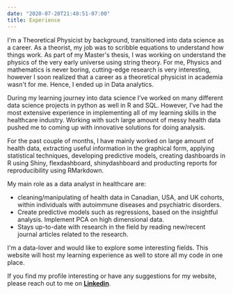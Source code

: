 ```yaml
---
date: "2020-07-20T21:48:51-07:00"
title: Experience
---
```


I'm a Theoretical Physicist by background, transitioned into data science as a career. As a theorist, my job was to scribble equations to understand how things work. As part of my Master's thesis, I was working on understand the physics of the very early universe using string theory. For me, Physics and mathematics is never boring, cutting-edge research is very interesting, however I soon realized that a career as a theoretical physicist in academia wasn't for me. Hence, I ended up in Data analytics. 

During my learning journey into data science I’ve worked on many different data science projects in python as well in R and SQL. However, I’ve had the most extensive experience in implementing all of my learning skills in the healthcare industry. Working with such large amount of messy health data pushed me to coming up with innovative solutions for doing analysis. 

For the past couple of months, I have mainly worked on
large amount of health data, extracting useful information in the graphical form, applying statistical techniques, developing  predictive models, creating dashboards in R using Shiny, flexdashboard, shinydashboard and producting reports for reproducibility using RMarkdown. 

My main role as a data analyst in healthcare are:
* cleaning/manipulating of health data in Canadian, USA, and UK cohorts, within individuals with autoimmune diseases and psychiatric disorders. 
* Create predictive models such as regressions, based on the insightful analysis. Implement PCA on high dimensional data.
* Stays up-to-date with research in the field by reading new/recent journal articles related to the research.

I'm a data-lover and would like to explore some interesting fields. This website will host my learning experience as well to store all my code in one place.

If you find my profile interesting or have any suggestions for my website, please reach out to me on [**Linkedin**](https://www.linkedin.com/in/mitul-patel2393).
 